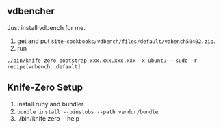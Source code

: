## vdbencher

Just install vdbench for me.

1. get and put `site-cookbooks/vdbench/files/default/vdbench50402.zip`.
2. run

```
./bin/knife zero bootstrap xxx.xxx.xxx.xxx -x ubuntu --sudo -r recipe[vdbench::default]
```


## Knife-Zero Setup

1. install ruby and bundler
2. `bundle install --binstubs --path vendor/bundle`
3. ./bin/knife zero --help
